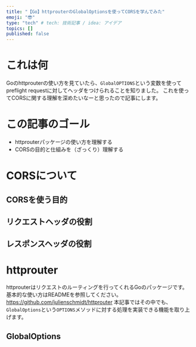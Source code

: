 ```yaml
---
title: "【Go】httprouterのGlobalOptionsを使ってCORSを学んでみた"
emoji: "😎"
type: "tech" # tech: 技術記事 / idea: アイデア
topics: []
published: false
---
```

# これは何
Goのhttprouterの使い方を見ていたら、`GlobalOPTIONS`という変数を使ってpreflight requestに対してヘッダをつけられることを知りました。
これを使ってCORSに関する理解を深めたいなーと思ったので記事にします。
# この記事のゴール
- httprouterパッケージの使い方を理解する
- CORSの目的と仕組みを（ざっくり）理解する
# CORSについて
## CORSを使う目的
## リクエストヘッダの役割
## レスポンスヘッダの役割
# httprouter
httprouterはリクエストのルーティングを行ってくれるGoのパッケージです。
基本的な使い方はREADMEを参照してください。
https://github.com/julienschmidt/httprouter
本記事ではその中でも、`GlobalOptions`という`OPTIONS`メソッドに対する処理を実装できる機能を取り上げます。
## GlobalOptions
